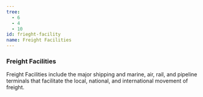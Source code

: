 ```yaml
---
tree:
  - 6
  - 4
  - 10
id: frieght-facility
name: Freight Facilities
---
```

### Freight Facilities

Freight Facilities include the major shipping and marine, air, rail, and pipeline terminals that facilitate the local, national, and international movement of freight.
